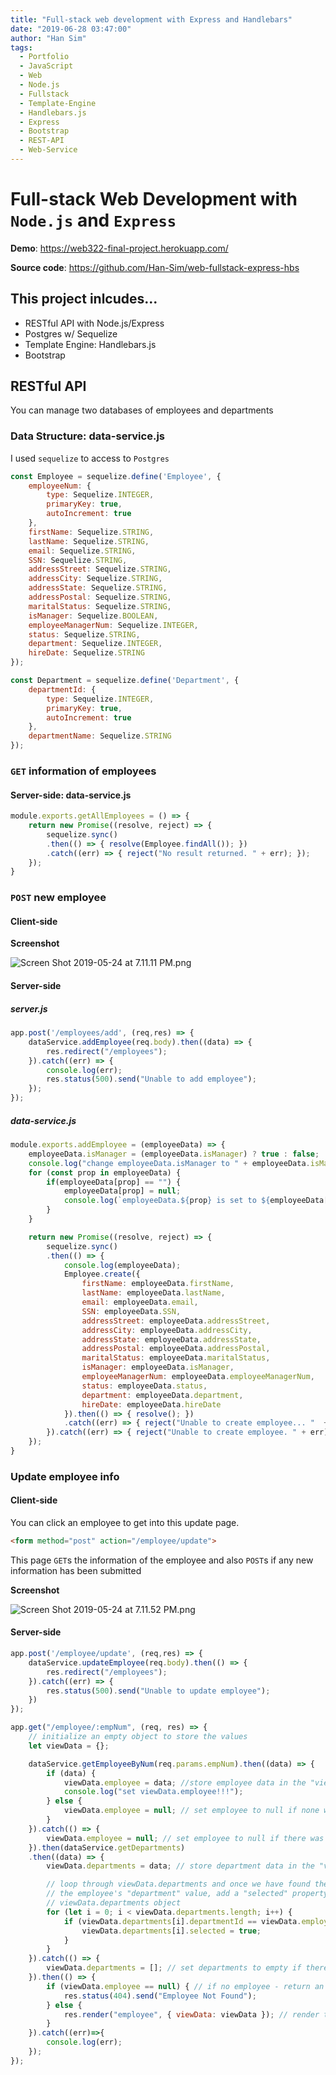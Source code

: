 ```yaml
---
title: "Full-stack web development with Express and Handlebars"
date: "2019-06-28 03:47:00"
author: "Han Sim"
tags:
  - Portfolio
  - JavaScript
  - Web
  - Node.js
  - Fullstack
  - Template-Engine
  - Handlebars.js
  - Express
  - Bootstrap
  - REST-API
  - Web-Service
---
```



# Full-stack Web Development with `Node.js` and `Express`

**Demo**: https://web322-final-project.herokuapp.com/

**Source code**: https://github.com/Han-Sim/web-fullstack-express-hbs

## This project inlcudes...

- RESTful API with Node.js/Express
- Postgres w/ Sequelize
- Template Engine: Handlebars.js
- Bootstrap

## RESTful API

You can manage two databases of employees and departments

### Data Structure: data-service.js

I used `sequelize` to access to `Postgres`

```JavaScript
const Employee = sequelize.define('Employee', {
    employeeNum: {
        type: Sequelize.INTEGER,
        primaryKey: true,
        autoIncrement: true
    },
    firstName: Sequelize.STRING,
    lastName: Sequelize.STRING,
    email: Sequelize.STRING,
    SSN: Sequelize.STRING,
    addressStreet: Sequelize.STRING,
    addressCity: Sequelize.STRING,
    addressState: Sequelize.STRING,
    addressPostal: Sequelize.STRING,
    maritalStatus: Sequelize.STRING,
    isManager: Sequelize.BOOLEAN,
    employeeManagerNum: Sequelize.INTEGER,
    status: Sequelize.STRING,
    department: Sequelize.INTEGER,
    hireDate: Sequelize.STRING
});

const Department = sequelize.define('Department', {
    departmentId: {
        type: Sequelize.INTEGER,
        primaryKey: true,
        autoIncrement: true
    },
    departmentName: Sequelize.STRING
});
```

### `GET` information of employees

#### Server-side: data-service.js

```JavaScript
module.exports.getAllEmployees = () => {
    return new Promise((resolve, reject) => {
        sequelize.sync()
        .then(() => { resolve(Employee.findAll()); })
        .catch((err) => { reject("No result returned. " + err); });
    });
}
```

### `POST` new employee

#### Client-side

**Screenshot**

![Screen Shot 2019-05-24 at 7.11.11 PM.png](https://i.loli.net/2019/05/25/5ce87a9a8a13428638.png)

#### Server-side

##### server.js

```JavaScript
app.post('/employees/add', (req,res) => {
    dataService.addEmployee(req.body).then((data) => {
        res.redirect("/employees");
    }).catch((err) => {
        console.log(err);
        res.status(500).send("Unable to add employee");
    });
});
```

##### data-service.js

```JavaScript
module.exports.addEmployee = (employeeData) => {
    employeeData.isManager = (employeeData.isManager) ? true : false;
    console.log("change employeeData.isManager to " + employeeData.isManager);
    for (const prop in employeeData) {
        if(employeeData[prop] == "") {
            employeeData[prop] = null;
            console.log(`employeeData.${prop} is set to ${employeeData[prop]}.`);
        }
    }

    return new Promise((resolve, reject) => {
        sequelize.sync()
        .then(() => {
            console.log(employeeData);
            Employee.create({
                firstName: employeeData.firstName,
                lastName: employeeData.lastName,
                email: employeeData.email,
                SSN: employeeData.SSN,
                addressStreet: employeeData.addressStreet,
                addressCity: employeeData.addressCity,
                addressState: employeeData.addressState,
                addressPostal: employeeData.addressPostal,
                maritalStatus: employeeData.maritalStatus,
                isManager: employeeData.isManager,
                employeeManagerNum: employeeData.employeeManagerNum,
                status: employeeData.status,
                department: employeeData.department,
                hireDate: employeeData.hireDate
            }).then(() => { resolve(); })
            .catch((err) => { reject("Unable to create employee... "  + err) });
        }).catch((err) => { reject("Unable to create employee. " + err); });
    });
}
```

### Update employee info

#### Client-side

You can click an employee to get into this update page.

```HTML
<form method="post" action="/employee/update">
```

This page `GET`s the information of the employee and also `POST`s if any new information has been submitted

**Screenshot**

![Screen Shot 2019-05-24 at 7.11.52 PM.png](https://i.loli.net/2019/05/25/5ce87aa4ce80e22027.png)

#### Server-side

```JavaScript
app.post('/employee/update', (req,res) => {
    dataService.updateEmployee(req.body).then(() => {
        res.redirect("/employees");
    }).catch((err) => {
        res.status(500).send("Unable to update employee");
    })
});

app.get("/employee/:empNum", (req, res) => {
    // initialize an empty object to store the values
    let viewData = {};

    dataService.getEmployeeByNum(req.params.empNum).then((data) => {
        if (data) {
            viewData.employee = data; //store employee data in the "viewData" object as "employee"
            console.log("set viewData.employee!!!");
        } else {
            viewData.employee = null; // set employee to null if none were returned
        }
    }).catch(() => {
        viewData.employee = null; // set employee to null if there was an error
    }).then(dataService.getDepartments)
    .then((data) => {
        viewData.departments = data; // store department data in the "viewData" object as "departments"

        // loop through viewData.departments and once we have found the departmentId that matches
        // the employee's "department" value, add a "selected" property to the matching
        // viewData.departments object
        for (let i = 0; i < viewData.departments.length; i++) {
            if (viewData.departments[i].departmentId == viewData.employee[0].department) {
                viewData.departments[i].selected = true;
            }
        }
    }).catch(() => {
        viewData.departments = []; // set departments to empty if there was an error
    }).then(() => {
        if (viewData.employee == null) { // if no employee - return an error
            res.status(404).send("Employee Not Found");
        } else {
            res.render("employee", { viewData: viewData }); // render the "employee" view
        }
    }).catch((err)=>{
        console.log(err);
    });
});
```
